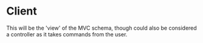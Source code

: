 # Client

This will be the 'view' of the MVC schema, though could also be considered a controller as it takes commands from the user.
